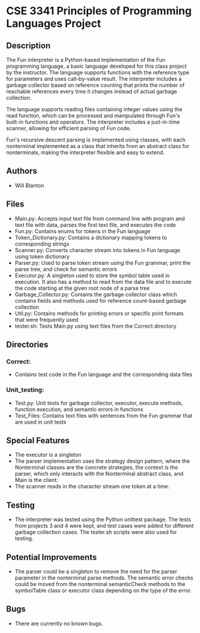 # CSE 3341 Principles of Programming Languages Project

## Description
The Fun interpreter is a Python-based implementation of the Fun programming language, a basic language developed for this class project by the instructor. The language supports functions with the reference type for parameters and uses call-by-value result. The interpreter includes a garbage collector based on reference counting that prints the number of reachable references every time it changes instead of actual garbage collection.

The language supports reading files containing integer values using the read function, which can be processed and manipulated through Fun's built-in functions and operators. The interpreter includes a just-in-time scanner, allowing for efficient parsing of Fun code.

Fun's recursive descent parsing is implemented using classes, with each nonterminal implemented as a class that inherits from an abstract class for nonterminals, making the interpreter flexible and easy to extend.

## Authors
- Will Blanton

## Files
- Main.py: Accepts input text file from command line with program and text file with data, parses the first text file, and executes the code
- Fun.py: Contains enums for tokens in the Fun language
- Token_Dictionary.py: Contains a dictionary mapping tokens to corresponding strings
- Scanner.py: Converts character stream into tokens in Fun language using token dictionary
- Parser.py: Used to parse token stream using the Fun grammar, print the parse tree, and check for semantic errors
- Executor.py: A singleton used to store the symbol table used in execution. It also has a method to read from the data file and to execute the code starting at the given root node of a parse tree
- Garbage_Collector.py: Contains the garbage collector class which contains fields and methods used for reference count-based garbage collection
- Util.py: Contains methods for printing errors or specific print formats that were frequently used
- tester.sh: Tests Main.py using text files from the Correct directory

## Directories
### Correct: 
- Contains test code in the Fun language and the corresponding data files
### Unit_testing:
- Test.py: Unit tests for garbage collector, executor, execute methods, function execution, and semantic errors in functions
- Test_Files: Contains text files with sentences from the Fun grammar that are used in unit tests

## Special Features
- The executor is a singleton
- The parser implementation uses the strategy design pattern, where the Nonterminal classes are the concrete strategies, the context is the parser, which only interacts with the Nonterminal abstract class, and Main is the client.
- The scanner reads in the character stream one token at a time.

## Testing
- The interpreter was tested using the Python unittest package. The tests from projects 3 and 4 were kept, and test cases were added for different garbage collection cases. The tester.sh scripts were also used for testing.

## Potential Improvements
- The parser could be a singleton to remove the need for the parser parameter in the nonterminal parse methods.
The semantic error checks could be moved from the nonterminal semanticCheck methods to the symbolTable class or executor class depending on the type of the error.

## Bugs
- There are currently no known bugs.
